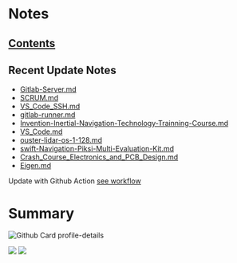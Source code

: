 <!--
**dino920135/dino920135** is a ✨ _special_ ✨ repository because its `README.md` (this file) appears on your GitHub profile.
-->
<!-- # About me -->
# Notes
## [Contents](https://github.com/dino920135/Notes/blob/main/pages/Contents.md)
## Recent Update Notes
<!-- BLOG-POST-LIST:START -->
- [Gitlab-Server.md](https://github.com/dino920135/Notes/blob/main/pages/Gitlab-Server.md)
- [SCRUM.md](https://github.com/dino920135/Notes/blob/main/pages/SCRUM.md)
- [VS_Code_SSH.md](https://github.com/dino920135/Notes/blob/main/pages/VS_Code_SSH.md)
- [gitlab-runner.md](https://github.com/dino920135/Notes/blob/main/pages/gitlab-runner.md)
- [Invention-Inertial-Navigation-Technology-Trainning-Course.md](https://github.com/dino920135/Notes/blob/main/pages/Invention-Inertial-Navigation-Technology-Trainning-Course.md)
- [VS_Code.md](https://github.com/dino920135/Notes/blob/main/pages/VS_Code.md)
- [ouster-lidar-os-1-128.md](https://github.com/dino920135/Notes/blob/main/pages/ouster-lidar-os-1-128.md)
- [swift-Navigation-Piksi-Multi-Evaluation-Kit.md](https://github.com/dino920135/Notes/blob/main/pages/swift-Navigation-Piksi-Multi-Evaluation-Kit.md)
- [Crash_Course_Electronics_and_PCB_Design.md](https://github.com/dino920135/Notes/blob/main/pages/Crash_Course_Electronics_and_PCB_Design.md)
- [Eigen.md](https://github.com/dino920135/Notes/blob/main/pages/Eigen.md)
<!-- BLOG-POST-LIST:END -->
Update with Github Action [see workflow](https://github.com/dino920135/dino920135/tree/main/.github/workflows)

# Summary
![Github Card profile-details](http://github-profile-summary-cards.vercel.app/api/cards/profile-details?username=dino920135&theme=github_dark)

![](http://github-profile-summary-cards.vercel.app/api/cards/stats?username=dino920135&theme=github_dark) ![](http://github-profile-summary-cards.vercel.app/api/cards/most-commit-language?username=dino920135&theme=github_dark)
